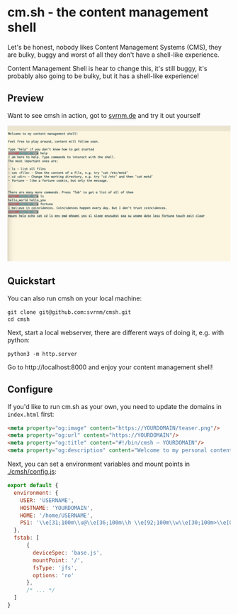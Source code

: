 # cm.sh - the content management shell

Let's be honest, nobody likes Content Management Systems (CMS), they are bulky, buggy and worst of all they don't have a shell-like experience.

Content Management Shell is hear to change this, it's still buggy, it's probably also going to be bulky, but it has a shell-like experience!

## Preview

Want to see cmsh in action, got to [svrnm.de](https://svrnm.de) and try it out yourself

![A picture showing how cmsh looks like: it presents the MOTD, a shell prompt, where different commands already have been provided: help, ls, fortune.](./teaser.png)

## Quickstart

You can also run cmsh on your local machine:

```shell
git clone git@github.com:svrnm/cmsh.git
cd cmsh
```

Next, start a local webserver, there are different ways of doing it, e.g. with python:

```shell
python3 -m http.server
```

Go to http://localhost:8000 and enjoy your content management shell!

## Configure

If you'd like to run cm.sh as your own, you need to update the domains in `index.html` first:

```html
<meta property="og:image" content="https://YOURDOMAIN/teaser.png"/>
<meta property="og:url" content="https://YOURDOMAIN"/>
<meta property="og:title" content="#!/bin/cmsh – YOURDOMAIN"/>
<meta property="og:description" content="Welcome to my personal content management shell. Feel free to explore."/>
```

Next, you can set a environment variables and mount points in [./cmsh/config.js](cmsh/config.js):

```javascript
export default {
  environment: {
    USER: 'USERNAME',
    HOSTNAME: 'YOURDOMAIN',
    HOME: '/home/USERNAME',
    PS1: '\\e[31;100m\\u@\\e[36;100m\\h \\e[92;100m\\w\\e[30;100m>\\e[0m '
  },
  fstab: [
      {
        deviceSpec: 'base.js',
        mountPoint: '/',
        fsType: 'jfs',
        options: 'ro'
      },
      /* ... */
  ]
}
```
